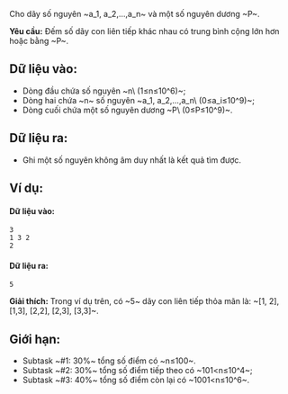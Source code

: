 <!--**<center>NGUỒN: ĐỀ THI CHỌN ĐỘI TUYỂN HSGQG NĂM 2018 - 2019 - HÀ NAM</center>**-->

Cho dãy số nguyên ~a_1, a_2,…,a_n~ và một số nguyên dương ~P~.

**Yêu cầu:** Đếm số dãy con liên tiếp khác nhau có trung bình cộng lớn hơn hoặc bằng ~P~.

## Dữ liệu vào:
- Dòng đầu chứa số nguyên ~n\ (1≤n≤10^6)~;
- Dòng hai chứa ~n~ số nguyên ~a_1, a_2,…,a_n\ (0≤a_i≤10^9)~;
- Dòng cuối chứa một số nguyên dương ~P\ (0≤P≤10^9)~.

## Dữ liệu ra:
- Ghi một số nguyên không âm duy nhất là kết quả tìm được.

## Ví dụ:
#### Dữ liệu vào:
```
3
1 3 2
2
```

#### Dữ liệu ra:
```
5
```

**Giải thích:** Trong ví dụ trên, có ~5~ dãy con liên tiếp thỏa mãn là: ~[1, 2], [1,3], [2,2], [2,3], [3,3]~.

## Giới hạn:
- Subtask ~\#1: 30\%~ tổng số điểm có ~n≤100~.
- Subtask ~\#2: 30\%~ tổng số điểm tiếp theo có ~101<n≤10^4~;
- Subtask ~\#3: 40\%~ tổng số điểm còn lại có ~1001<n≤10^6~.
